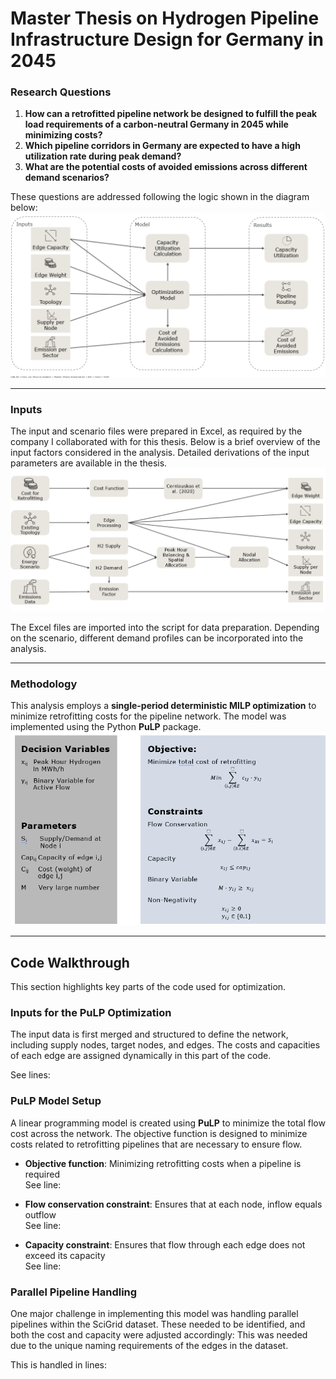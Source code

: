 # Master Thesis on Hydrogen Pipeline Infrastructure Design for Germany in 2045

### Research Questions

1. **How can a retrofitted pipeline network be designed to fulfill the peak load requirements of a carbon-neutral Germany in 2045 while minimizing costs?**
2. **Which pipeline corridors in Germany are expected to have a high utilization rate during peak demand?**
3. **What are the potential costs of avoided emissions across different demand scenarios?**

These questions are addressed following the logic shown in the diagram below:  
![Model Overview](Input/Model_Description/MA_Model_Overview.png)

---

### Inputs
The input and scenario files were prepared in Excel, as required by the company I collaborated with for this thesis. Below is a brief overview of the input factors considered in the analysis. Detailed derivations of the input parameters are available in the thesis.  
![Input Overview](Input/Model_Description/MA_Input_Overview.png)

The Excel files are imported into the script for data preparation. Depending on the scenario, different demand profiles can be incorporated into the analysis.

---

### Methodology

This analysis employs a **single-period deterministic MILP optimization** to minimize retrofitting costs for the pipeline network. The model was implemented using the Python **PuLP** package.  
![Model Description](Input/Model_Description/MA_Model_Description.png)

---

## Code Walkthrough

This section highlights key parts of the code used for optimization.

### Inputs for the PuLP Optimization
The input data is first merged and structured to define the network, including supply nodes, target nodes, and edges. The costs and capacities of each edge are assigned dynamically in this part of the code.

See lines: 

### PuLP Model Setup
A linear programming model is created using **PuLP** to minimize the total flow cost across the network. The objective function is designed to minimize costs related to retrofitting pipelines that are necessary to ensure flow.

- **Objective function**: Minimizing retrofitting costs when a pipeline is required  
  See line: 

- **Flow conservation constraint**: Ensures that at each node, inflow equals outflow  
  See line: 

- **Capacity constraint**: Ensures that flow through each edge does not exceed its capacity  
  See line: 

### Parallel Pipeline Handling

One major challenge in implementing this model was handling parallel pipelines within the SciGrid dataset. These needed to be identified, and both the cost and capacity were adjusted accordingly: This was needed  due to the unique naming requirements of the edges in the dataset.

This is handled in lines: 
